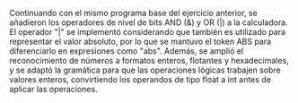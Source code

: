 Continuando con el mismo programa base del ejercicio anterior, se añadieron los operadores de nivel de bits AND (&) y OR (|) a la calculadora. El operador "|" se implementó considerando que también es utilizado para representar el valor absoluto, por lo que se mantuvo el token ABS para diferenciarlo en expresiones como "abs". Además, se amplió el reconocimiento de números a formatos enteros, flotantes y hexadecimales, y se adaptó la gramática para que las operaciones lógicas trabajen sobre valores enteros, convirtiendo los operandos de tipo float a int antes de aplicar las operaciones.
